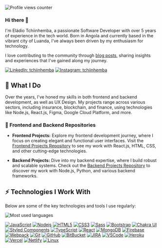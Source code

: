 ![Profile views counter][counter]
### Hi there 👋

I'm Eládio Tchiinhemba, a passionate Software Developer with over 5 years of experience in the tech world. Born in Angola and currently based in the vibrant city of Luanda, I've always been driven by my enthusiasm for technology.

I love contributing to the community through [blog posts](https://www.linkedin.com/in/tchiinhemba), sharing insights and experiences that I've gained along my journey.

[![LinkedIn: tchiinhemba](https://img.shields.io/badge/-Linkedin-blue?style=flat-square&logo=Linkedin&logoColor=white&link=https://www.linkedin.com/in/tchiinhemba/)](https://www.linkedin.com/in/tchiinhemba/)
[![Instagram: tchiinhemba](https://img.shields.io/badge/Instagram-E4405F?style=flat-square&logo=instagram&logoColor=white&link=https://www.instagram.com/tchiinhemba)](https://www.instagram.com/tchiinhemba)

## 🌟 What I Do

Over the years, I've honed my skills in both frontend and backend development, as well as UX Design. My projects range across various sectors, including insurance, blockchain, and finance, using technologies like Node.js, React.js, Figma, Google Cloud Platform, and more.

### 🚀 Frontend and Backend Repositories

- **Frontend Projects:** Explore my frontend development journey, where I focus on creating elegant and functional user interfaces. Visit the [Frontend Projects Repository](https://github.com/your-frontend-org) to see my work with React.js, HTML, CSS, and other cutting-edge technologies.
  
- **Backend Projects:** Dive into my backend expertise, where I build robust and scalable systems. Check out the [Backend Projects Repository](https://github.com/your-backend-org) to discover my work with Node.js, Python, and various backend frameworks.

## ⚡ Technologies I Work With

Below are some of the key technologies and tools I use regularly:

![Most used languages](https://github-readme-stats.vercel.app/api/top-langs/?username=tchiinhemba&hide=html&hide_border=true&card_width=600&layout=compact&langs_count=4&text_color=ffffff&icon_color=ffffff&bg_color=0,833ab4,5851db,405de6&title_color=ffffff)

<a href="https://developer.mozilla.org/en-US/docs/Web/JavaScript">![JavaScript](https://img.shields.io/badge/-JavaScript-black?style=flat-square&logo=javascript)</a>
<a href="https://nodejs.org/en/docs/">![Nodejs](https://img.shields.io/badge/-Nodejs-339933?style=flat-square&logo=Node.js&logoColor=white)</a>
<a href="https://html.spec.whatwg.org/multipage/">![HTML5](https://img.shields.io/badge/-HTML5-E34F26?style=flat-square&logo=html5&logoColor=white)</a>
<a href="https://www.w3.org/Style/CSS/specs.en.html">![CSS3](https://img.shields.io/badge/-CSS3-1572B6?style=flat-square&logo=css3)</a>
<a href="https://sass-lang.com/documentation/">![Sass](https://img.shields.io/badge/-Sass-CC6699?style=flat-square&logo=sass&logoColor=white)</a>
<a href="https://getbootstrap.com/docs/4.1/getting-started/introduction/">![Bootstrap](https://img.shields.io/badge/-Bootstrap-563D7C?style=flat-square&logo=bootstrap)</a>
<a href="https://chakra-ui.com/getting-started">![Chakra UI](https://img.shields.io/badge/Chakra--UI-319795?style=flat-square&logo=chakra-ui&logoColor=white)</a>
<a href="https://styled-components.com/">![Styled Components](https://img.shields.io/badge/styled--components-DB7093?style=flat-square&logo=styled-components&logoColor=white)</a>
<a href="https://www.typescriptlang.org/docs/">![TypeScript](https://img.shields.io/badge/TypeScript-007ACC?style=flat-square&logo=typescript&logoColor=white)</a>
<a href="https://beta.reactjs.org/">![React](https://img.shields.io/badge/React-20232A?style=flat-square&logo=react&logoColor=61DAFB)</a>
<a href="https://www.mongodb.com/docs/">![MongoDB](https://img.shields.io/badge/-MongoDB-black?style=flat-square&logo=mongodb)</a>
<a href="https://firebase.google.com/docs">![Firebase](https://img.shields.io/badge/Firebase-FFCA28?style=flat-square&logo=firebase&logoColor=white)</a>
<a href="https://webpack.js.org/guides/getting-started/">![Webpack](https://img.shields.io/badge/Webpack-8DD6F9?style=flat-square&logo=Webpack&logoColor=white)</a>
<a href="https://www.git-scm.com/doc">![Git](https://img.shields.io/badge/-Git-black?style=flat-square&logo=git)</a>
<a href="https://docs.github.com/en">![GitHub](https://img.shields.io/badge/-GitHub-181717?style=flat-square&logo=github)</a>
<a href="https://bitbucket.org/product/">![BitBucket](https://img.shields.io/badge/-BitBucket-darkblue?style=flat-square&logo=bitbucket)</a>
<a href="https://confluence.atlassian.com/jira">![JIRA](https://img.shields.io/badge/-JIRA-0052CC?style=flat-square&logo=jira)</a>
<a href="https://code.visualstudio.com/docs">![VSCode](https://img.shields.io/badge/-VSCode-007ACC?style=flat-square&logo=visual-studio-code&logoColor=white)</a>
<a href="https://devcenter.heroku.com/categories/reference">![Heroku](https://img.shields.io/badge/Heroku-430098?style=flat-square&logo=heroku&logoColor=white)</a>
<a href="https://vercel.com/docs">![Vercel](https://img.shields.io/badge/Vercel-000000?style=flat-square&logo=vercel&logoColor=white)</a>
<a href="https://docs.netlify.com/">![Netlify](https://img.shields.io/badge/Netlify-00C7B7?style=flat-square&logo=netlify&logoColor=white)</a>
<a href="https://docs.kernel.org/">![Linux](https://img.shields.io/badge/Linux-FCC624?style=flat-square&logo=linux&logoColor=black)</a>

<!-- Reference Links -->
[counter]: https://komarev.com/ghpvc/?username=tchiinhemba&style=flat-square&color=6cd63e
